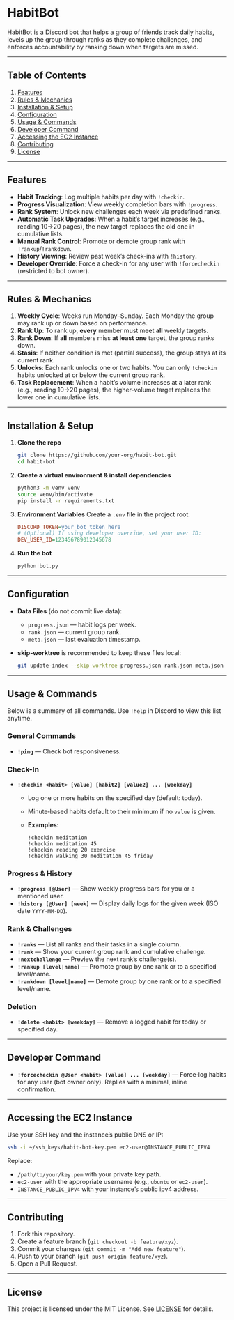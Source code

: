 # HabitBot

HabitBot is a Discord bot that helps a group of friends track daily habits, levels up the group through ranks as they complete challenges, and enforces accountability by ranking down when targets are missed.

---

## Table of Contents

1. [Features](#features)
2. [Rules & Mechanics](#rules--mechanics)
3. [Installation & Setup](#installation--setup)
4. [Configuration](#configuration)
5. [Usage & Commands](#usage--commands)
6. [Developer Command](#developer-command)
7. [Accessing the EC2 Instance](#accessing-the-ec2-instance)
8. [Contributing](#contributing)
9. [License](#license)

---

## Features

* **Habit Tracking**: Log multiple habits per day with `!checkin`.
* **Progress Visualization**: View weekly completion bars with `!progress`.
* **Rank System**: Unlock new challenges each week via predefined ranks.
* **Automatic Task Upgrades**: When a habit’s target increases (e.g., reading 10→20 pages), the new target replaces the old one in cumulative lists.
* **Manual Rank Control**: Promote or demote group rank with `!rankup`/`!rankdown`.
* **History Viewing**: Review past week’s check-ins with `!history`.
* **Developer Override**: Force a check-in for any user with `!forcecheckin` (restricted to bot owner).

---

## Rules & Mechanics

1. **Weekly Cycle**: Weeks run Monday–Sunday. Each Monday the group may rank up or down based on performance.
2. **Rank Up**: To rank up, **every** member must meet **all** weekly targets.
3. **Rank Down**: If **all** members miss **at least one** target, the group ranks down.
4. **Stasis**: If neither condition is met (partial success), the group stays at its current rank.
5. **Unlocks**: Each rank unlocks one or two habits. You can only `!checkin` habits unlocked at or below the current group rank.
6. **Task Replacement**: When a habit’s volume increases at a later rank (e.g., reading 10→20 pages), the higher-volume target replaces the lower one in cumulative lists.

---

## Installation & Setup

1. **Clone the repo**

   ```bash
   git clone https://github.com/your-org/habit-bot.git
   cd habit-bot
   ```
2. **Create a virtual environment & install dependencies**

   ```bash
   python3 -m venv venv
   source venv/bin/activate
   pip install -r requirements.txt
   ```
3. **Environment Variables**
   Create a `.env` file in the project root:

   ```ini
   DISCORD_TOKEN=your_bot_token_here
   # (Optional) If using developer override, set your user ID:
   DEV_USER_ID=123456789012345678
   ```
4. **Run the bot**

   ```bash
   python bot.py
   ```

---

## Configuration

* **Data Files** (do not commit live data):

  * `progress.json` — habit logs per week.
  * `rank.json` — current group rank.
  * `meta.json` — last evaluation timestamp.
* **skip-worktree** is recommended to keep these files local:

  ```bash
  git update-index --skip-worktree progress.json rank.json meta.json
  ```

---

## Usage & Commands

Below is a summary of all commands. Use `!help` in Discord to view this list anytime.

### General Commands

* **`!ping`** — Check bot responsiveness.

### Check-In

* **`!checkin <habit> [value] [habit2] [value2] ... [weekday]`**

  * Log one or more habits on the specified day (default: today).
  * Minute‑based habits default to their minimum if no `value` is given.
  * **Examples:**

    ```
    !checkin meditation
    !checkin meditation 45
    !checkin reading 20 exercise
    !checkin walking 30 meditation 45 friday
    ```

### Progress & History

* **`!progress [@User]`** — Show weekly progress bars for you or a mentioned user.
* **`!history [@User] [week]`** — Display daily logs for the given week (ISO date `YYYY-MM-DD`).

### Rank & Challenges

* **`!ranks`** — List all ranks and their tasks in a single column.
* **`!rank`** — Show your current group rank and cumulative challenge.
* **`!nextchallenge`** — Preview the next rank’s challenge(s).
* **`!rankup [level|name]`** — Promote group by one rank or to a specified level/name.
* **`!rankdown [level|name]`** — Demote group by one rank or to a specified level/name.

### Deletion

* **`!delete <habit> [weekday]`** — Remove a logged habit for today or specified day.

---

## Developer Command

* **`!forcecheckin @User <habit> [value] ... [weekday]`** — Force‑log habits for any user (bot owner only). Replies with a minimal, inline confirmation.

---

## Accessing the EC2 Instance

Use your SSH key and the instance’s public DNS or IP:

```bash
ssh -i ~/ssh_keys/habit-bot-key.pem ec2-user@INSTANCE_PUBLIC_IPV4
```

Replace:

* `/path/to/your/key.pem` with your private key path.
* `ec2-user` with the appropriate username (e.g., `ubuntu` or `ec2-user`).
* `INSTANCE_PUBLIC_IPV4` with your instance’s public ipv4 address.

---

## Contributing

1. Fork this repository.
2. Create a feature branch (`git checkout -b feature/xyz`).
3. Commit your changes (`git commit -m "Add new feature"`).
4. Push to your branch (`git push origin feature/xyz`).
5. Open a Pull Request.

---

## License

This project is licensed under the MIT License. See [LICENSE](LICENSE) for details.